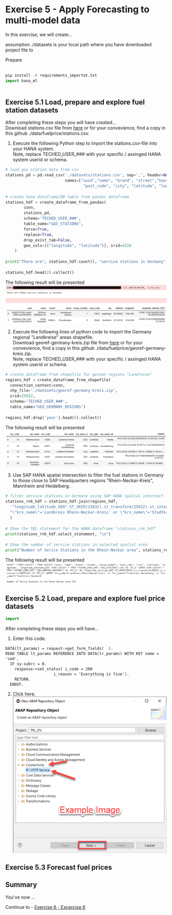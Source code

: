 # Exercise 5 - Apply Forecasting to multi-model data

In this exercise, we will create...

assumption ./datasets is your local path where you have downloaded project file to

Prepare
````Python

pip install -r requirements_importet.txt
import hana_ml



````


## Exercise 5.1 Load, prepare and explore fuel station datasets<a name="subex1"></a>

After completing these steps you will have created...  
Download stations.csv file from [here](https://dev.azure.com/tankerkoenig/_git/tankerkoenig-data?path=/stations/stations.csv) or for your convevience, find a copy in this github ./data/fuelprice/stations.csv.

1. Execute the following Python step to import the stations.csv-file into your HANA system.  
Note, replace TECHED_USER_### with your specific / assinged HANA system userid or schema.
````Python
# load gas station data from csv
stations_pd = pd.read_csv('./datasets/stations.csv', sep=',', header=None, skiprows=1,
                          names=["uuid","name", "brand", "street","house_number",
                                  "post_code", "city", "latitude", "longitude"])

# create hana dataframe/DB table from pandas dataframe
stations_hdf = create_dataframe_from_pandas(
        conn,
        stations_pd,
        schema='TECHED_USER_###',
        table_name="GAS_STATIONS",
        force=True,
        replace=True,
        drop_exist_tab=False,
        geo_cols=[("longitude", "latitude")], srid=4326
    )

print("There are", stations_hdf.count(), "service stations in Germany", "\n")

stations_hdf.head(2).collect()
````

The following result will be presented
<br>![](/exercises/ex5/images/5.1.1-loadstations.png)


2.	Execute the following lines of python code to import the Germany regional "Landkreise" areas shapefile.  
Download georef-germany-kreis.zip file from [here](https://data.opendatasoft.com/explore/dataset/georef-germany-kreis%40public/export/?disjunctive.lan_code&disjunctive.lan_name&disjunctive.krs_code&disjunctive.krs_name&disjunctive.krs_name_short!%5Bimage.png%5D(attachment:image.png)&disjunctive.krs_name_short) or for your convevience, find a copy in this github ./data/fuelprice/georef-germany-kreis.zip.  
Note, replace TECHED_USER_### with your specific / assinged HANA system userid or schema.
````Python
# create dataframe from shapefile for german regions "Landreise"
regions_hdf = create_dataframe_from_shapefile(
  connection_context=conn,
  shp_file='./datasets/georef-germany-kreis.zip',
  srid=25832,
  schema='TECHED_USER_###',
  table_name="GEO_GERMANY_REGIONS")

regions_hdf.drop('year').head(5).collect()

````
The following result will be presented
<br>![](/exercises/ex5/images/5.1.2-loadshapefileresults.png)

 3. Use SAP HANA spatial intersection to filter the fuel stations in Germany to those close to SAP Headquarters regions "Rhein-Neckar-Kreis", Mannheim and Heidelberg.

````Python
# filter service stations in Germany using SAP HANA spatial intersect
stations_rnk_hdf = stations_hdf.join(regions_hdf, 
  '"longitude_latitude_GEO".ST_SRID(25832).st_transform(25832).st_intersects(SHAPE)=1').filter(
  "\"krs_name\"='Landkreis Rhein-Neckar-Kreis' or \"krs_name\"='Stadtkreis Heidelberg' or \"krs_name\"='Stadtkreis Mannheim'"
  )

# Show the SQL statement for the HANA dataframe "stations_rnk_hdf"
print(stations_rnk_hdf.select_statement, "\n")

# Show the number of service stations in selected spatial area
print("Number of Serice Stations in the Rhein-Neckar area", stations_rnk_hdf.count())

````
The following result will be presented
<br>![](/exercises/ex5/images/5.1.3-spatialfilterstations_res.png)

## Exercise 5.2 Load, prepare and explore fuel price datasets<a name="subex2"></a>

````Python
import 

````

After completing these steps you will have...

1.	Enter this code.
```abap
DATA(lt_params) = request->get_form_fields(  ).
READ TABLE lt_params REFERENCE INTO DATA(lr_params) WITH KEY name = 'cmd'.
  IF sy-subrc = 0.
    response->set_status( i_code = 200
                     i_reason = 'Everything is fine').
    RETURN.
  ENDIF.

```

2.	Click here.
<br>![](/exercises/ex5/images/02_02_0010.png)


## Exercise 5.3 Forecast fuel prices<a name="subex3"></a>

## Summary

You've now ...

Continue to - [Exercise 6 - Excercise 6 ](../ex6/README.md)
